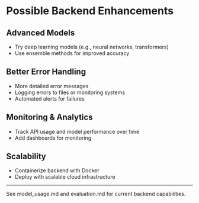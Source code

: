 # Possible Backend Enhancements

## Advanced Models
- Try deep learning models (e.g., neural networks, transformers)
- Use ensemble methods for improved accuracy

## Better Error Handling
- More detailed error messages
- Logging errors to files or monitoring systems
- Automated alerts for failures

## Monitoring & Analytics
- Track API usage and model performance over time
- Add dashboards for monitoring

## Scalability
- Containerize backend with Docker
- Deploy with scalable cloud infrastructure

---

See model_usage.md and evaluation.md for current backend capabilities. 